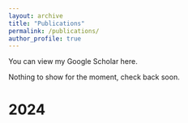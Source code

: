 ```yaml
---
layout: archive
title: "Publications"
permalink: /publications/
author_profile: true
---
```

You can view my Google Scholar here.

Nothing to show for the moment, check back soon.

2024
=====
